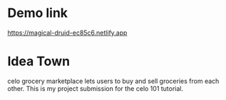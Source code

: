 # Demo link

https://magical-druid-ec85c6.netlify.app

# Idea Town

celo grocery marketplace lets users to buy and sell groceries from each other. This is my project submission for the celo 101 tutorial. 



